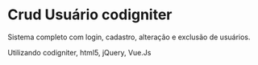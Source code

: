 # Crud Usuário codigniter

Sistema completo com login, cadastro, alteração e exclusão de usuários.

Utilizando codigniter, html5, jQuery, Vue.Js
